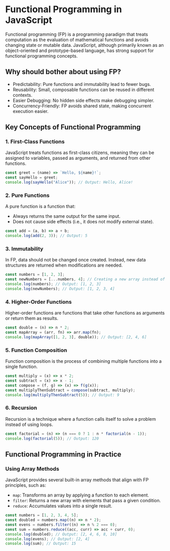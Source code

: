 # Functional Programming in JavaScript

Functional programming (FP) is a programming paradigm that treats computation as the evaluation of mathematical functions and avoids changing state or mutable data. JavaScript, although primarily known as an object-oriented and prototype-based language, has strong support for functional programming concepts. 


## Why should bother about using FP? 

- Predictability: Pure functions and immutability lead to fewer bugs.
- Reusability: Small, composable functions can be reused in different contexts.
- Easier Debugging: No hidden side effects make debugging simpler.
- Concurrency-Friendly: FP avoids shared state, making concurrent execution easier.

## Key Concepts of Functional Programming

### 1. **First-Class Functions**

JavaScript treats functions as first-class citizens, meaning they can be assigned to variables, passed as arguments, and returned from other functions.

```javascript
const greet = (name) => `Hello, ${name}!`;
const sayHello = greet;
console.log(sayHello("Alice")); // Output: Hello, Alice!
```

### 2. **Pure Functions**

A pure function is a function that:

- Always returns the same output for the same input.
- Does not cause side effects (i.e., it does not modify external state).

```javascript
const add = (a, b) => a + b;
console.log(add(2, 3)); // Output: 5
```

### 3. **Immutability**

In FP, data should not be changed once created. Instead, new data structures are returned when modifications are needed.

```javascript
const numbers = [1, 2, 3];
const newNumbers = [...numbers, 4]; // Creating a new array instead of modifying the original
console.log(numbers); // Output: [1, 2, 3]
console.log(newNumbers); // Output: [1, 2, 3, 4]
```

### 4. **Higher-Order Functions**

Higher-order functions are functions that take other functions as arguments or return them as results.

```javascript
const double = (n) => n * 2;
const mapArray = (arr, fn) => arr.map(fn);
console.log(mapArray([1, 2, 3], double)); // Output: [2, 4, 6]
```

### 5. **Function Composition**

Function composition is the process of combining multiple functions into a single function.

```javascript
const multiply = (x) => x * 2;
const subtract = (x) => x - 1;
const compose = (f, g) => (x) => f(g(x));
const multiplyThenSubtract = compose(subtract, multiply);
console.log(multiplyThenSubtract(5)); // Output: 9
```

### 6. **Recursion**

Recursion is a technique where a function calls itself to solve a problem instead of using loops.

```javascript
const factorial = (n) => (n === 0 ? 1 : n * factorial(n - 1));
console.log(factorial(5)); // Output: 120
```

## Functional Programming in Practice

### **Using Array Methods**

JavaScript provides several built-in array methods that align with FP principles, such as:

- `map`: Transforms an array by applying a function to each element.
- `filter`: Returns a new array with elements that pass a given condition.
- `reduce`: Accumulates values into a single result.

```javascript
const numbers = [1, 2, 3, 4, 5];
const doubled = numbers.map((n) => n * 2);
const evens = numbers.filter((n) => n % 2 === 0);
const sum = numbers.reduce((acc, curr) => acc + curr, 0);
console.log(doubled); // Output: [2, 4, 6, 8, 10]
console.log(evens); // Output: [2, 4]
console.log(sum); // Output: 15
```
